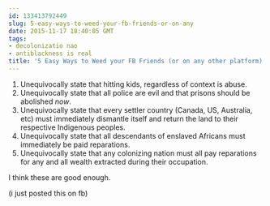 ```yaml
---
id: 133413792449
slug: 5-easy-ways-to-weed-your-fb-friends-or-on-any
date: 2015-11-17 18:40:05 GMT
tags:
- decolonizatio nao
- antiblackness is real
title: '5 Easy Ways to Weed your FB Friends (or on any other platform):'
---
```

1. Unequivocally state that hitting kids, regardless of context is abuse.
2. Unequivocally state that all police are evil and that prisons should be abolished *now*.
3. Unequivocally state that every settler country (Canada, US, Australia, etc) must immediately dismantle itself and return the land to their respective Indigenous peoples.
4. Unequivocally state that all descendants of enslaved Africans must immediately be paid reparations.
5. Unequivocally state that any colonizing nation must all pay reparations for any and all wealth extracted during their occupation.

I think these are good enough. 

(i just posted this on fb)
